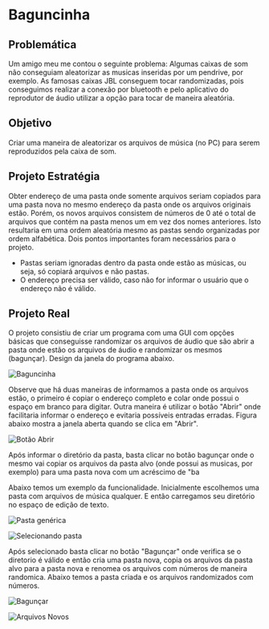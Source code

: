 # Baguncinha

## Problemática

Um amigo meu me contou o seguinte problema: Algumas caixas de som não conseguiam aleatorizar as musicas inseridas por um pendrive, por exemplo. As famosas caixas JBL conseguem tocar randomizadas, pois conseguimos realizar a conexão por bluetooth e pelo aplicativo do reprodutor de áudio utilizar a opção para tocar de maneira aleatória.

## Objetivo

Criar uma maneira de aleatorizar os arquivos de música (no PC) para serem reproduzidos pela caixa de som.

## Projeto Estratégia

Obter endereço de uma pasta onde somente arquivos seriam copiados para uma pasta nova no mesmo endereço da pasta onde os arquivos originais estão. Porém, os novos arquivos consistem de números de 0 até o total de arquivos que contém na pasta menos um em vez dos nomes anteriores. Isto resultaria em uma ordem aleatória mesmo as pastas sendo organizadas por ordem alfabética. Dois pontos importantes foram necessários para o projeto. 

* Pastas seriam ignoradas dentro da pasta onde estão as músicas, ou seja, só copiará arquivos e não pastas.
* O endereço precisa ser válido, caso não for informar o usuário que o endereço não é válido.

## Projeto Real

O projeto consistiu de criar um programa com uma GUI com opções básicas que conseguisse randomizar os arquivos de áudio que são abrir a pasta onde estão os arquivos de áudio e randomizar os mesmos (bagunçar). Design da janela do programa abaixo.

![Baguncinha](https://i.imgur.com/nR55ifO.png "Janela do programa Baguncinha")

Observe que há duas maneiras de informamos a pasta onde os arquivos estão, o primeiro é copiar o endereço completo e colar onde possui o espaço em branco para digitar. Outra maneira é utilizar o botão "Abrir" onde facilitaria informar o endereço e evitaria possíveis entradas erradas. Figura abaixo mostra a janela aberta quando se clica em "Abrir".

![Botão Abrir](https://i.imgur.com/MlsGzjU.png "Janela para pesquisar o diretório da pasta")

Após informar o diretório da pasta, basta clicar no botão bagunçar onde o mesmo vai copiar os arquivos da pasta alvo (onde possui as musicas, por exemplo) para uma pasta nova com um acréscimo de "ba

Abaixo temos um exemplo da funcionalidade. Inicialmente escolhemos uma pasta com arquivos de música qualquer. E então carregamos seu diretório no espaço de edição de texto.


![Pasta genérica](https://i.imgur.com/84sUuJK.png "Pasta com arquivos de áudio")

![Selecionando pasta](https://i.imgur.com/em1jFea.png "Selecionando com 'Abrir' a pasta alvo")

Após selecionado basta clicar no botão "Bagunçar" onde verifica se o diretorio é válido e então cria uma pasta nova, copia os arquivos da pasta alvo para a pasta nova e renomea os arquivos com números de maneira randomica. Abaixo temos a pasta criada e os arquivos randomizados com números.

![Bagunçar](https://i.imgur.com/zKeF9JT.png "Clicando no botão bagunçar para processar os dados")

![Arquivos Novos](https://i.imgur.com/qz77zMW.png "Arquivos da pasta nova randomizada")



